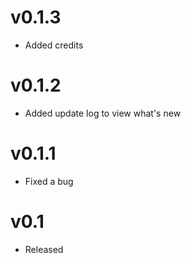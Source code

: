 # v0.1.3
- Added credits

# v0.1.2
- Added update log to view what's new

# v0.1.1
- Fixed a bug

# v0.1
- Released
